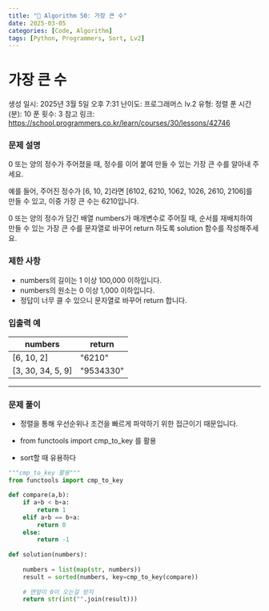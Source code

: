 ```yaml
---
title: "🧠 Algorithm 50: 가장 큰 수"
date: 2025-03-05
categories: [Code, Algorithm]
tags: [Python, Programmers, Sort, Lv2]
---
```


# 가장 큰 수

생성 일시: 2025년 3월 5일 오후 7:31
난이도: 프로그래머스 lv.2
유형: 정렬
푼 시간 (분): 10
푼 횟수: 3
참고 링크: https://school.programmers.co.kr/learn/courses/30/lessons/42746

### **문제 설명**

0 또는 양의 정수가 주어졌을 때, 정수를 이어 붙여 만들 수 있는 가장 큰 수를 알아내 주세요.

예를 들어, 주어진 정수가 [6, 10, 2]라면 [6102, 6210, 1062, 1026, 2610, 2106]를 만들 수 있고, 이중 가장 큰 수는 6210입니다.

0 또는 양의 정수가 담긴 배열 numbers가 매개변수로 주어질 때, 순서를 재배치하여 만들 수 있는 가장 큰 수를 문자열로 바꾸어 return 하도록 solution 함수를 작성해주세요.

### 제한 사항

- numbers의 길이는 1 이상 100,000 이하입니다.
- numbers의 원소는 0 이상 1,000 이하입니다.
- 정답이 너무 클 수 있으니 문자열로 바꾸어 return 합니다.

### 입출력 예

| numbers | return |
| --- | --- |
| [6, 10, 2] | "6210" |
| [3, 30, 34, 5, 9] | "9534330" |

---

### 문제 풀이

- 정렬을 통해 우선순위나 조건을 빠르게 파악하기 위한 접근이기 때문입니다.

- from functools import cmp_to_key 를 활용
- sort할 때 유용하다

```python
"""cmp_to_key 활용"""
from functools import cmp_to_key

def compare(a,b):
    if a+b < b+a:
        return 1
    elif a+b == b+a:
        return 0
    else:
        return -1
    
def solution(numbers):
    
    numbers = list(map(str, numbers))
    result = sorted(numbers, key=cmp_to_key(compare))
    
    # 맨앞이 0이 오는걸 방지
    return str(int("".join(result)))
```